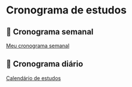 # Cronograma de estudos

## 📅 Cronograma semanal

[Meu cronograma semanal](https://www.notion.so/e5f785be7af6423f8c707973e77d8031)

## 📅 Cronograma diário

[Calendário de estudos](https://www.notion.so/d0007c9c742445968e9582d9cd9b3ccd)